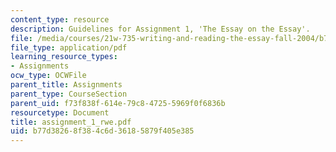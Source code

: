 ```yaml
---
content_type: resource
description: Guidelines for Assignment 1, 'The Essay on the Essay'.
file: /media/courses/21w-735-writing-and-reading-the-essay-fall-2004/b77d38268f384c6d36185879f405e385_assignment_1_rwe.pdf
file_type: application/pdf
learning_resource_types:
- Assignments
ocw_type: OCWFile
parent_title: Assignments
parent_type: CourseSection
parent_uid: f73f838f-614e-79c8-4725-5969f0f6836b
resourcetype: Document
title: assignment_1_rwe.pdf
uid: b77d3826-8f38-4c6d-3618-5879f405e385
---
```


